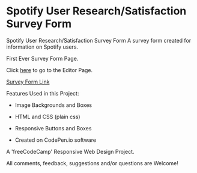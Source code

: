 # Spotify User Research/Satisfaction Survey Form

Spotify User Research/Satisfaction Survey Form
A survey form created for information on Spotify users.

First Ever Survey Form Page.

Click [here](https://codepen.io/richnguyen/pen/porowwK) to go to the Editor Page. 

[Survey Form Link](https://codepen.io/richnguyen/full/porowwK)

Features Used in this Project:

  * Image Backgrounds and Boxes

  * HTML and CSS (plain css)

  * Responsive Buttons and Boxes

  * Created on CodePen.io software

A 'freeCodeCamp' Responsive Web Design Project.

All comments, feedback, suggestions and/or questions are Welcome!
